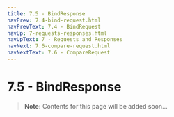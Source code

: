 ```yaml
---
title: 7.5 - BindResponse
navPrev: 7.4-bind-request.html
navPrevText: 7.4 - BindRequest
navUp: 7-requests-responses.html
navUpText: 7 - Requests and Responses
navNext: 7.6-compare-request.html
navNextText: 7.6 - CompareRequest
---
```


# 7.5 - BindResponse

>**Note:** Contents for this page will be added soon...